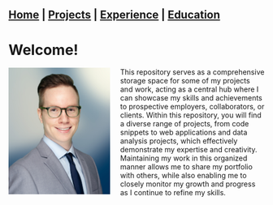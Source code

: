 ## [Home](README.md) | [Projects](Projects.md) | [Experience](Experience.md) | [Education](Education.md)

# Welcome!

<img align=left style="margin-right:20px; width:200px;" alt="Headshot of Kevin Mackay, man smiling wearing a grey suit and navy tie, and glasses" src="images/KMackay_Headshot_low-res.jpg" /> 

This repository serves as a comprehensive storage space for some of my projects and work, acting as a central hub where I can showcase my skills and achievements to prospective employers, collaborators, or clients. Within this repository, you will find a diverse range of projects, from code snippets to web applications and data analysis projects, which effectively demonstrate my expertise and creativity. Maintaining my work in this organized manner allows me to share my portfolio with others, while also enabling me to closely monitor my growth and progress as I continue to refine my skills.
